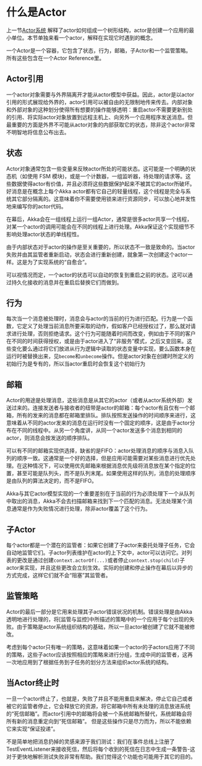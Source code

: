 # 什么是Actor

上一节[Actor系统](actor-systems.md) 解释了actor如何组成一个树形结构，actor是创建一个应用的最小单位。本节单独来看一个actor，解释在实现它时遇到的概念。

一个Actor是一个容器，它包含了状态，行为，邮箱，子Actor和一个监管策略。所有这些包含在一个Actor Reference里。

## Actor引用

一个actor对象需要与外界隔离开才能从actor模型中获益。因此，actor是以actor引用的形式展现给外界的，actor引用可以被自由的无限制地传来传去。内部对象和外部对象的这种划分使得所有想要的操作能够透明：重启actor不需要更新别处的引用、将实际actor对象放置到远程主机上、向另外一个应用程序发送消息。但最重要的方面是外界不可能从actor对象的内部获取它的状态，除非这个actor非常不明智地将信息公布出去。

## 状态

Actor对象通常包含一些变量来反映actor所处的可能状态。这可能是一个明确的状态机（如使用 FSM 模块)，或是一个计数器，一组监听器，待处理的请求等。这些数据使得actor有价值，并且必须将这些数据保护起来不被其它的actor所破坏。好消息是在概念上每个Akka actor都有它自己的轻量线程，这个线程是完全与系统其它部分隔离的。这意味着你不需要使用锁来进行资源同步，可以放心地并发性地来编写你的actor代码。

在幕后，Akka会在一组线程上运行一组Actor，通常是很多actor共享一个线程，对某一个actor的调用可能会在不同的线程上进行处理。Akka保证这个实现细节不影响处理actor状态的单线程性。

由于内部状态对于actor的操作是至关重要的，所以状态不一致是致命的。当actor失败并由其监管者重新启动，状态会进行重新创建，就象第一次创建这个actor一样。这是为了实现系统的“自愈合”。

可以视情况而定，一个actor的状态可以自动的恢复到重启之前的状态。这可以通过持久化接收的消息并在重启后替换它们而做到。

## 行为

每次当一个消息被处理时，消息会与actor的当前的行为进行匹配。行为是一个函数，它定义了处理当前消息所要采取的动作，假如客户已经授权过了，那么就对请求进行处理，否则拒绝请求。这个行为可能随着时间而改变，例如由于不同的客户在不同的时间获得授权，或是由于actor进入了“非服务”模式，之后又变回来。这些变化要么通过将它们放进从行为逻辑中读取的状态变量中实现，要么函数本身在运行时被替换出来，见`become`和`unbecome`操作。但是actor对象在创建时所定义的初始行为是专有的，所以当actor重启时会恢复这个初始行为

## 邮箱

Actor的用途是处理消息，这些消息是从其它的actor（或者从actor系统外部）发送过来的。连接发送者与接收者的纽带是actor的邮箱：每个actor有且仅有一个邮箱，所有的发来的消息都在邮箱里排队。排队按照发送操作的时间顺序来进行，这意味着从不同的actor发来的消息在运行时没有一个固定的顺序，这是由于actor分布在不同的线程中。从另一个角度讲，从同一个actor发送多个消息到相同的actor，则消息会按发送的顺序排队。

可以有不同的邮箱实现供选择，缺省的是FIFO：actor处理消息的顺序与消息入队列的顺序一致。这通常是一个好的选择，但是应用可能需要对某些消息进行优先处理。在这种情况下，可以使用优先邮箱来根据消息优先级将消息放在某个指定的位置，甚至可能是队列头，而不是队列末尾。如果使用这样的队列，消息的处理顺序是由队列的算法决定的，而不是FIFO。

Akka与其它actor模型实现的一个重要差别在于当前的行为必须处理下一个从队列中取出的消息，Akka不会去扫描邮箱来找到下一个匹配的消息。无法处理某个消息通常是作为失败情况进行处理，除非actor覆盖了这个行为。

## 子Actor

每个actor都是一个潜在的监管者：如果它创建了子actor来委托处理子任务，它会自动地监管它们。子actor列表维护在actor的上下文中，actor可以访问它。对列表的更改是通过创建`context.actorOf(...)`或者停止`context.stop(child)`子actor来实现，并且这些更改会立刻生效。实际的创建和停止操作在幕后以异步的方式完成，这样它们就不会“阻塞”其监管者。

## 监管策略

Actor的最后一部分是它用来处理其子actor错误状况的机制。错误处理是由Akka透明地进行处理的，将[监管与监控]中所描述的策略中的一个应用于每个出现的失败。由于策略是actor系统组织结构的基础，所以一旦actor被创建了它就不能被修改。

考虑到每个actor只有唯一的策略，这意味着如果一个actor的子actors应用了不同的策略，这些子actor应该按照相应的策略来进行分组，生成中间的监管者，这再一次地应用到了根据任务到子任务的划分方法来组织actor系统的结构。

## 当Actor终止时

一旦一个actor终止了，也就是，失败了并且不能用重启来解决，停止它自己或者被它的监管者停止，它会释放它的资源，将它邮箱中所有未处理的消息放进系统的“死信邮箱”。而actor引用中的邮箱将会被一个系统邮箱所替代，系统邮箱会将所有新的消息重定向到“死信邮箱”。 但是这些操作只是尽力而为，所以不能依赖它来实现“保证投递”。

不是简单地把消息扔掉的灵感来源于我们测试：我们在事件总线上注册了TestEventListener来接收死信，然后将每个收到的死信在日志中生成一条警告-这对于更快地解析测试失败非常有帮助。我们觉得这个功能也可能用于其它的目的。